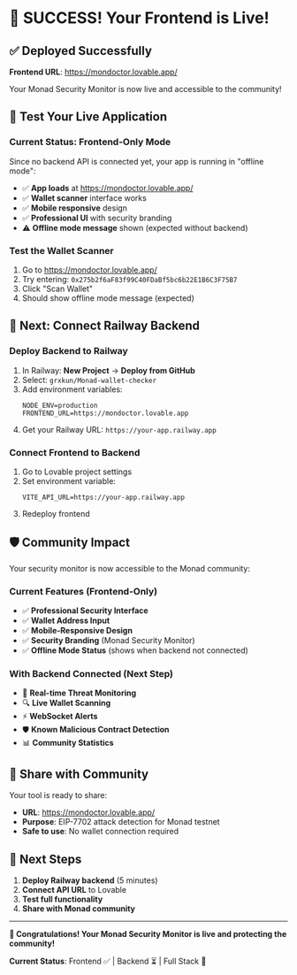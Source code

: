 # 🎉 SUCCESS! Your Frontend is Live!

## ✅ **Deployed Successfully**

**Frontend URL**: https://mondoctor.lovable.app/

Your Monad Security Monitor is now live and accessible to the community!

## 🧪 **Test Your Live Application**

### **Current Status: Frontend-Only Mode**
Since no backend API is connected yet, your app is running in "offline mode":

- ✅ **App loads** at https://mondoctor.lovable.app/
- ✅ **Wallet scanner** interface works
- ✅ **Mobile responsive** design
- ✅ **Professional UI** with security branding
- ⚠️ **Offline mode message** shown (expected without backend)

### **Test the Wallet Scanner**
1. Go to https://mondoctor.lovable.app/
2. Try entering: `0x275b2f6aF83f99C40FDaBf5bc6b22E1B6C3F75B7`
3. Click "Scan Wallet" 
4. Should show offline mode message (expected)

## 🚂 **Next: Connect Railway Backend**

### **Deploy Backend to Railway**
1. In Railway: **New Project** → **Deploy from GitHub**
2. Select: `grxkun/Monad-wallet-checker`
3. Add environment variables:
   ```
   NODE_ENV=production
   FRONTEND_URL=https://mondoctor.lovable.app
   ```
4. Get your Railway URL: `https://your-app.railway.app`

### **Connect Frontend to Backend**
1. Go to Lovable project settings
2. Set environment variable:
   ```
   VITE_API_URL=https://your-app.railway.app
   ```
3. Redeploy frontend

## 🛡️ **Community Impact**

Your security monitor is now accessible to the Monad community:

### **Current Features (Frontend-Only)**
- ✅ **Professional Security Interface**
- ✅ **Wallet Address Input** 
- ✅ **Mobile-Responsive Design**
- ✅ **Security Branding** (Monad Security Monitor)
- ✅ **Offline Mode Status** (shows when backend not connected)

### **With Backend Connected (Next Step)**
- 🔄 **Real-time Threat Monitoring**
- 🔍 **Live Wallet Scanning**
- ⚡ **WebSocket Alerts**
- 🛡️ **Known Malicious Contract Detection**
- 📊 **Community Statistics**

## 📱 **Share with Community**

Your tool is ready to share:
- **URL**: https://mondoctor.lovable.app/
- **Purpose**: EIP-7702 attack detection for Monad testnet
- **Safe to use**: No wallet connection required

## 🎯 **Next Steps**

1. **Deploy Railway backend** (5 minutes)
2. **Connect API URL** to Lovable
3. **Test full functionality**
4. **Share with Monad community**

---

**🎊 Congratulations! Your Monad Security Monitor is live and protecting the community!**

**Current Status**: Frontend ✅ | Backend ⏳ | Full Stack 🚀